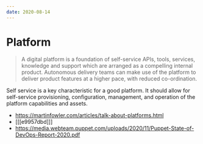 ```yaml
---
date: 2020-08-14
---
```


# Platform

> A digital platform is a foundation of self-service APIs, tools, services, knowledge and support which are arranged as a compelling internal product.
> Autonomous delivery teams can make use of the platform to deliver product features at a higher pace, with reduced co-ordination.

Self service is a key characteristic for a good platform.
It should allow for self-service provisioning, configuration, management, and operation of the platform capabilities and assets.

- <https://martinfowler.com/articles/talk-about-platforms.html>
- [[[e9957dbd]]]
- <https://media.webteam.puppet.com/uploads/2020/11/Puppet-State-of-DevOps-Report-2020.pdf>
